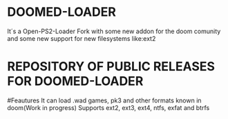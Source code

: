 # DOOMED-LOADER
It´s a Open-PS2-Loader Fork with some new addon for the doom comunity and 
some new support for new filesystems like:ext2

# REPOSITORY OF PUBLIC RELEASES FOR DOOMED-LOADER

#Feautures
It can load .wad games, pk3 and other formats known in doom(Work in progress)
Supports ext2, ext3, ext4, ntfs, exfat and btrfs
